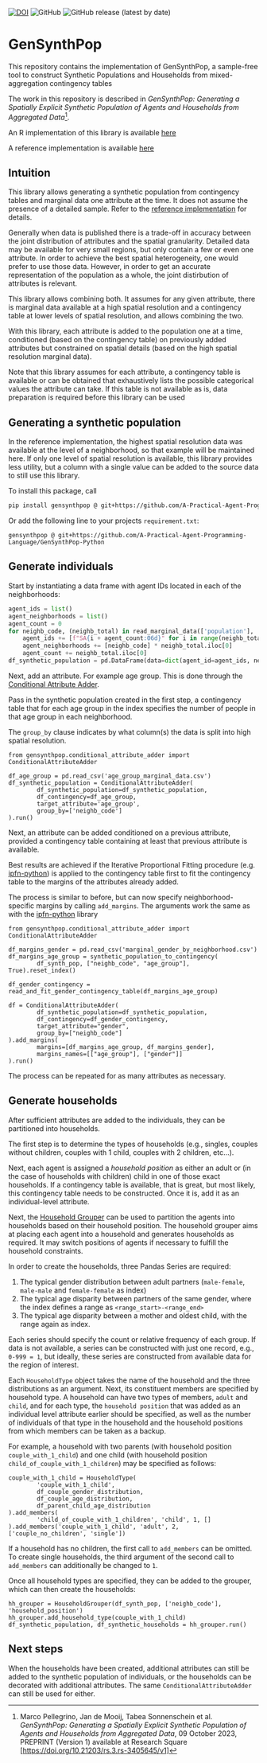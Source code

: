 [![DOI](https://zenodo.org/badge/810318631.svg)](https://zenodo.org/doi/10.5281/zenodo.11474109)
![GitHub](https://img.shields.io/github/license/A-Practical-Agent-Programming-Language/Sim-2APL)
![GitHub release (latest by date)](https://img.shields.io/github/v/release/A-Practical-Agent-Programming-Language/GenSynthPop-Python)
# GenSynthPop

This repository contains the implementation of GenSynthPop,
a sample-free tool to construct Synthetic Populations and Households from mixed-aggregation contingency tables

The work in this repository is described in
*GenSynthPop: Generating a Spatially Explicit Synthetic Population of Agents and Households from Aggregated Data*[^1].

[^1]: Marco Pellegrino, Jan de Mooij, Tabea Sonnenschein et al. *GenSynthPop: Generating a Spatially Explicit Synthetic
Population of Agents and Households from Aggregated Data*, 09 October 2023, PREPRINT (Version 1) available at Research
Square [https://doi.org/10.21203/rs.3.rs-3405645/v1]

An R implementation of this library is available [here](https://github.com/TabeaSonnenschein/GenSynthPop)

A reference implementation is available
[here](https://github.com/A-Practical-Agent-Programming-Language/Synthetic-Population-The-Hague-South-West)

## Intuition

This library allows generating a synthetic population from contingency tables and marginal data one attribute at the
time. It does not assume the presence of a detailed sample. Refer to the
[reference implementation](https://github.com/A-Practical-Agent-Programming-Language/Synthetic-Population-The-Hague-South-West)
for details.

Generally when data is published there is a trade-off in accuracy between the joint distribution of attributes and the
spatial granularity. Detailed data may be available for very small regions, but only contain a few or even one
attribute.
In order to achieve the best spatial heterogeneity, one would prefer to use those data. However, in order to get an
accurate representation of the population as a whole, the joint distirbution of attributes is relevant.

This library allows combining both. It assumes for any given attribute, there is marginal data available at a high
spatial resolution and a contingency table at lower levels of spatial resolution, and allows combining the two.

With this library, each attribute is added to the population one at a time, conditioned (based on the contingency table)
on previously added attributes but constrained on spatial details (based on the high spatial resolution marginal data).

Note that this library assumes for each attribute, a contingency table is available or can be obtained that exhaustively
lists the possible categorical values the attribute can take. If this table is not available as is, data preparation is
required before this library can be used

## Generating a synthetic population

In the reference implementation, the highest spatial resolution data was available at the level of a neighborhood, so
that example will be maintained here. If only one level of spatial resolution is available, this library provides
less utility, but a column with a single value can be added to the source data to still use this library.

To install this package, call

```bash
pip install gensynthpop @ git+https://github.com/A-Practical-Agent-Programming-Language/GenSynthPop-Python
```

Or add the following line to your projects `requirement.txt`:

```
gensynthpop @ git+https://github.com/A-Practical-Agent-Programming-Language/GenSynthPop-Python
```

## Generate individuals

Start by instantiating a data frame with agent IDs located in each of the neighborhoods:

```python
agent_ids = list()
agent_neighborhoods = list()
agent_count = 0
for neighb_code, (neighb_total) in read_marginal_data(['population'], 'population').iterrows():
    agent_ids += [f"SA{i + agent_count:06d}" for i in range(neighb_total.iloc[0])]
    agent_neighborhoods += [neighb_code] * neighb_total.iloc[0]
    agent_count += neighb_total.iloc[0]
df_synthetic_population = pd.DataFrame(data=dict(agent_id=agent_ids, neighb_code=agent_neighborhoods))
```

Next, add an attribute. For example age group. This is done through the
[Conditional Attribute Adder](gensynthpop/conditional_attribute_adder.py).

Pass in the synthetic population created in the first step, a contingency table that for each age group in the index
specifies the number of people in that age group in each neighborhood.

The `group_by` clause indicates by what column(s) the data is split into high spatial resolution.

```python3
from gensynthpop.conditional_attribute_adder import ConditionalAttributeAdder

df_age_group = pd.read_csv('age_group_marginal_data.csv')
df_synthetic_population = ConditionalAttributeAdder(
        df_synthetic_population=df_synthetic_population,
        df_contingency=df_age_group,
        target_attribute='age_group',
        group_by=['neighb_code']
).run()
```

Next, an attribute can be added conditioned on a previous attribute, provided a contingency table containing at least
that previous attribute is available.

Best results are achieved if the Iterative Proportional Fitting procedure
(e.g. [ipfn-python](https://github.com/AJdeMooij/ipfn/tree/bugfix/pandas-sort-frames)) is applied to the contingency
table first to fit the contingency table to the margins of the attributes already added.

The process is similar to before, but can now specify neighborhood-specific margins by calling `add_margins`. The
arguments work the same as with the
[ipfn-python](https://github.com/AJdeMooij/ipfn/tree/bugfix/pandas-sort-frames) library

```python3
from gensynthpop.conditional_attribute_adder import ConditionalAttributeAdder

df_margins_gender = pd.read_csv('marginal_gender_by_neighborhood.csv')
df_margins_age_group = synthetic_population_to_contingency(
        df_synth_pop, ["neighb_code", "age_group"], True).reset_index()

df_gender_contingency = read_and_fit_gender_contingency_table(df_margins_age_group)

df = ConditionalAttributeAdder(
        df_synthetic_population=df_synthetic_population,
        df_contingency=df_gender_contingency,
        target_attribute="gender",
        group_by=["neighb_code"]
).add_margins(
        margins=[df_margins_age_group, df_margins_gender],
        margins_names=[["age_group"], ["gender"]]
).run()
``````

The process can be repeated for as many attributes as necessary.

## Generate households

After sufficient attributes are added to the individuals, they can be partitioned into households.

The first step is to determine the types of households (e.g., singles, couples without children, couples with 1 child,
couples with 2 children, etc...).

Next, each agent is assigned a *household position* as either an adult or (in the case of households with children)
child in one of those exact households. If a contingency table is available, that is great, but most likely, this
contingency table needs to be constructed. Once it is, add it as an individual-level attribute.

Next, the [Household Grouper](gensynthpop/household_grouper.py) can be used to partition the agents into households
based on their household position. The household grouper aims at placing each agent into a household and generates
households as required. It may switch positions of agents if necessary to fulfill the household constraints.

In order to create the households, three Pandas Series are required:

1) The typical gender distribution between adult partners (`male-female`, `male-male` and `female-female` as index)
2) The typical age disparity between partners of the same gender, where the index defines a range
   as `<range_start>-<range_end>`
3) The typical age disparity between a mother and oldest child, with the range again as index.

Each series should specify the count or relative frequency of each group. If data is not available, a series can be
constructed
with just one record, e.g., `0-999 = 1`, but ideally, these series are constructed from available data for the region of
interest.

Each `HouseholdType` object takes the name of the household and the three distributions as an argument. Next, its
constituent members are specified by household type. A household can have two types of members, `adult` and `child`, and
for each type, the `household position` that was added as an individual level attribute earlier should be specified,
as well as the number of individuals of that type in the household and the household positions from which members can
be taken as a backup.

For example, a household with two parents (with household position `couple_with_1_child`)
and one child (with household position `child_of_couple_with_1_children`) may be specified as follows:

```python3
couple_with_1_child = HouseholdType(
        'couple_with_1_child',
        df_couple_gender_distribution,
        df_couple_age_distribution,
        df_parent_child_age_distribution
).add_members(
        'child_of_couple_with_1_children', 'child', 1, []
).add_members('couple_with_1_child', 'adult', 2, ['couple_no_children', 'single'])
```

If a household has no children, the first call to `add_members` can be omitted. To create single households, the third
argument of the second call to `add_members` can additionally be changed to `1`.

Once all household types are specified, they can be added to the grouper, which can then create the households:

```python3
hh_grouper = HouseholdGrouper(df_synth_pop, ['neighb_code'], 'household_position')
hh_grouper.add_household_type(couple_with_1_child)
df_synthetic_population, df_synthetic_households = hh_grouper.run()
```

## Next steps

When the households have been created, additional attributes can still be added to the synthetic population of
individuals,
or the households can be decorated with additional attributes. The same `ConditionalAttributeAdder` can still be used
for either.

